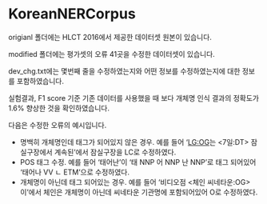 # KoreanNERCorpus
origianl 폴더에는 HLCT 2016에서 제공한 데이터셋 원본이 있습니다. 

modified 폴더에는 평가셋의 오류 41곳을 수정한 데이터셋이 있습니다.


dev_chg.txt에는 몇번째 줄을 수정하였는지와 어떤 정보를 수정하였는지에 대한 정보를 포함하였습니다.

실험결과, F1 score 기준 기존 데이터를 사용했을 때 보다 개체명 인식 결과의 정확도가 1.6% 향상한 것을 확인하였습니다.



다음은 수정한 오류의 예시입니다.
- 명백히 개체명인데 태그가 되어있지 않은 경우. 
	예를 들어 ‘<LG:OG>는 <7일:DT> 잠실구장에서 계속된’에서 잠실구장을 LC로 수정하였다. 
- POS 태그 수정.
	예를 들어 ‘태어난’이 ‘태 NNP 어 NNP 난 NNP’로 태그 되어있어 ‘태어나 VV ㄴ ETM’으로 수정하였다.
- 개체명이 아닌데 태그 되어있는 경우.
	예를 들어 ‘비디오점 <체인 씨네타운:OG>이’에서 체인은 개체명이 아닌데 씨네타운 기관명에 포함되어있어 O로 수정하였다. 

